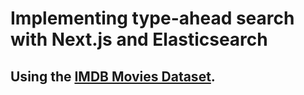 # Implementing type-ahead search with Next.js and Elasticsearch

## Using the [IMDB Movies Dataset](https://www.kaggle.com/datasets/harshitshankhdhar/imdb-dataset-of-top-1000-movies-and-tv-shows).
